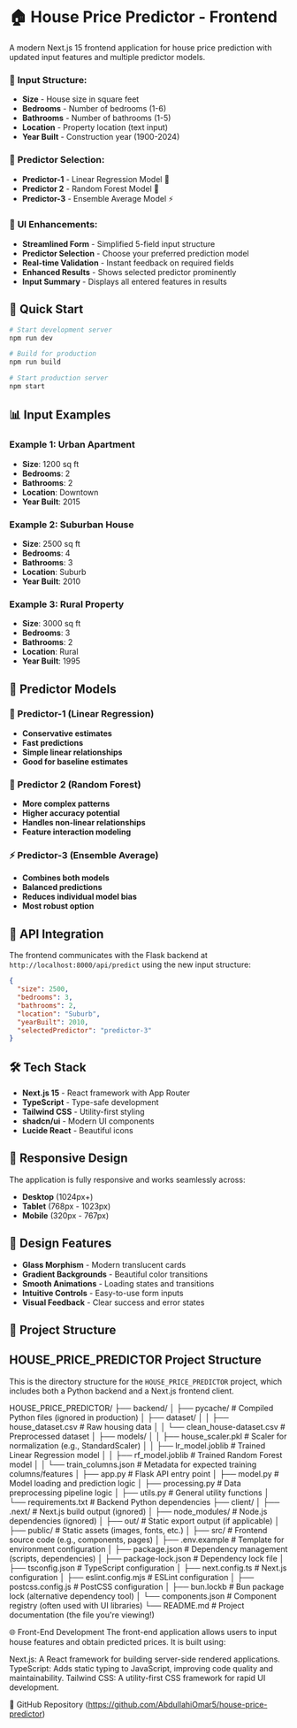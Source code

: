 # 🏠 House Price Predictor - Frontend

A modern Next.js 15 frontend application for house price prediction with updated input features and multiple predictor models.


### 🔄 **Input Structure:**
- **Size** - House size in square feet
- **Bedrooms** - Number of bedrooms (1-6)
- **Bathrooms** - Number of bathrooms (1-5)
- **Location** - Property location (text input)
- **Year Built** - Construction year (1900-2024)

### 🤖 **Predictor Selection:**
- **Predictor-1** - Linear Regression Model 🤖
- **Predictor 2** - Random Forest Model 🌲
- **Predictor-3** - Ensemble Average Model ⚡

### 🎨 **UI Enhancements:**
- **Streamlined Form** - Simplified 5-field input structure
- **Predictor Selection** - Choose your preferred prediction model
- **Real-time Validation** - Instant feedback on required fields
- **Enhanced Results** - Shows selected predictor prominently
- **Input Summary** - Displays all entered features in results

## 🚀 Quick Start

```bash
# Start development server
npm run dev

# Build for production
npm run build

# Start production server
npm start
```

## 📊 Input Examples

### Example 1: Urban Apartment
- **Size**: 1200 sq ft
- **Bedrooms**: 2
- **Bathrooms**: 2
- **Location**: Downtown
- **Year Built**: 2015

### Example 2: Suburban House
- **Size**: 2500 sq ft
- **Bedrooms**: 4
- **Bathrooms**: 3
- **Location**: Suburb
- **Year Built**: 2010

### Example 3: Rural Property
- **Size**: 3000 sq ft
- **Bedrooms**: 3
- **Bathrooms**: 2
- **Location**: Rural
- **Year Built**: 1995

## 🎯 Predictor Models

### 🤖 Predictor-1 (Linear Regression)
- **Conservative estimates**
- **Fast predictions**
- **Simple linear relationships**
- **Good for baseline estimates**

### 🌲 Predictor 2 (Random Forest)
- **More complex patterns**
- **Higher accuracy potential**
- **Handles non-linear relationships**
- **Feature interaction modeling**

### ⚡ Predictor-3 (Ensemble Average)
- **Combines both models**
- **Balanced predictions**
- **Reduces individual model bias**
- **Most robust option**

## 🔗 API Integration

The frontend communicates with the Flask backend at `http://localhost:8000/api/predict` using the new input structure:

```json
{
  "size": 2500,
  "bedrooms": 3,
  "bathrooms": 2,
  "location": "Suburb",
  "yearBuilt": 2010,
  "selectedPredictor": "predictor-3"
}
```

## 🛠️ Tech Stack

- **Next.js 15** - React framework with App Router
- **TypeScript** - Type-safe development
- **Tailwind CSS** - Utility-first styling
- **shadcn/ui** - Modern UI components
- **Lucide React** - Beautiful icons

## 📱 Responsive Design

The application is fully responsive and works seamlessly across:
- **Desktop** (1024px+)
- **Tablet** (768px - 1023px)
- **Mobile** (320px - 767px)

## 🎨 Design Features

- **Glass Morphism** - Modern translucent cards
- **Gradient Backgrounds** - Beautiful color transitions
- **Smooth Animations** - Loading states and transitions
- **Intuitive Controls** - Easy-to-use form inputs
- **Visual Feedback** - Clear success and error states

## 📁 Project Structure

## HOUSE_PRICE_PREDICTOR Project Structure

This is the directory structure for the `HOUSE_PRICE_PREDICTOR` project, which includes both a Python backend and a Next.js frontend client.

HOUSE_PRICE_PREDICTOR/
├── backend/
│   ├── pycache/             # Compiled Python files (ignored in production)
│   ├── dataset/
│   │   ├── house_dataset.csv    # Raw housing data
│   │   └── clean_house-dataset.csv # Preprocessed dataset
│   ├── models/
│   │   ├── house_scaler.pkl     # Scaler for normalization (e.g., StandardScaler)
│   │   ├── lr_model.joblib      # Trained Linear Regression model
│   │   ├── rf_model.joblib      # Trained Random Forest model
│   │   └── train_columns.json   # Metadata for expected training columns/features
│   ├── app.py                   # Flask API entry point
│   ├── model.py                 # Model loading and prediction logic
│   ├── processing.py            # Data preprocessing pipeline logic
│   ├── utils.py                 # General utility functions
│   └── requirements.txt         # Backend Python dependencies
├── client/
│   ├── .next/                   # Next.js build output (ignored)
│   ├── node_modules/            # Node.js dependencies (ignored)
│   ├── out/                     # Static export output (if applicable)
│   ├── public/                  # Static assets (images, fonts, etc.)
│   ├── src/                     # Frontend source code (e.g., components, pages)
│   ├── .env.example             # Template for environment configuration
│   ├── package.json             # Dependency management (scripts, dependencies)
│   ├── package-lock.json        # Dependency lock file
│   ├── tsconfig.json            # TypeScript configuration
│   ├── next.config.ts           # Next.js configuration
│   ├── eslint.config.mjs        # ESLint configuration
│   ├── postcss.config.js        # PostCSS configuration
│   ├── bun.lockb                # Bun package lock (alternative dependency tool)
│   └── components.json          # Component registry (often used with UI libraries)
└── README.md                    # Project documentation (the file you're viewing!)


🌐 Front-End Development
The front-end application allows users to input house features and obtain predicted prices. It is built using:

Next.js: A React framework for building server-side rendered applications.
TypeScript: Adds static typing to JavaScript, improving code quality and maintainability.
Tailwind CSS: A utility-first CSS framework for rapid UI development.

🔗 GitHub Repository
(https://github.com/AbdullahiOmar5/house-price-predictor)